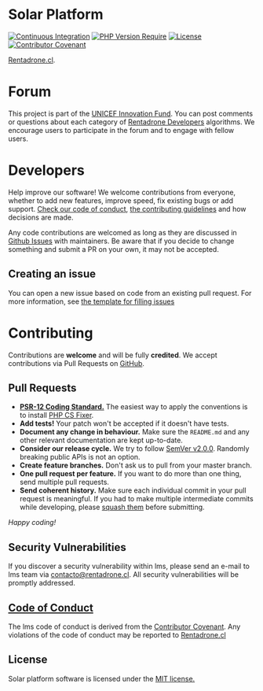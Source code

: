 # Solar Platform

[![Continuous Integration](https://github.com/RentadroneCL/AI-Solar-Platform/actions/workflows/continuous-integration.yml/badge.svg)](https://github.com/RentadroneCL/AI-Solar-Platform/actions/workflows/continuous-integration.yml)
[![PHP Version Require](https://img.shields.io/packagist/php-v/laravel/framework)](https://img.shields.io/packagist/php-v/laravel/framework)
[![License](https://poser.pugx.org/composer/spdx-licenses/license)](https://packagist.org/packages/composer/spdx-licenses)
[![Contributor Covenant](https://img.shields.io/badge/Contributor%20Covenant-v2.0%20adopted-ff69b4.svg)](CODE_OF_CONDUCT.md)

[Rentadrone.cl](https://rentadrone.cl).

# Forum

This project is part of the [UNICEF Innovation Fund](https://unicef-if.discourse.group/c/projects/rentadrone/10). You can post comments or questions about each category of [Rentadrone Developers](https://rentadrone.cl/developers/) algorithms. We encourage users to participate in the forum and to engage with fellow users.

# Developers

Help improve our software! We welcome contributions from everyone, whether to add new features, improve speed, fix existing bugs or add support. [Check our code of conduct](CODE_OF_CONDUCT.md), [the contributing guidelines](CONTRIBUTING.md) and how decisions are made.

Any code contributions are welcomed as long as they are discussed in [Github Issues](https://github.com/RentadroneCL/AI-Solar-Platform/issues) with maintainers. Be aware that if you decide to change something and submit a PR on your own, it may not be accepted.

## Creating an issue

You can open a new issue based on code from an existing pull request. For more information, see [the template for filling issues](https://github.com/RentadroneCL/AI-Solar-Platform/blob/master/.github/ISSUE_TEMPLATE/feature_request.md)

# Contributing

Contributions are **welcome** and will be fully **credited**. We accept contributions via Pull Requests on [GitHub](https://github.com/RentadroneCL/AI-Solar-Platform).

## Pull Requests

- **[PSR-12 Coding Standard.](https://www.php-fig.org/psr/psr-12)** The easiest way to apply the conventions is to install [PHP CS Fixer](https://github.com/FriendsOfPHP/PHP-CS-Fixer).
- **Add tests!** Your patch won't be accepted if it doesn't have tests.
- **Document any change in behaviour.** Make sure the `README.md` and any other relevant documentation are kept up-to-date.
- **Consider our release cycle.** We try to follow [SemVer v2.0.0](http://semver.org/). Randomly breaking public APIs is not an option.
- **Create feature branches.** Don't ask us to pull from your master branch.
- **One pull request per feature.** If you want to do more than one thing, send multiple pull requests.
- **Send coherent history.** Make sure each individual commit in your pull request is meaningful. If you had to make multiple intermediate commits while developing, please [squash them](http://www.git-scm.com/book/en/v2/Git-Tools-Rewriting-History#Changing-Multiple-Commit-Messages) before submitting.

*Happy coding!*

## Security Vulnerabilities

If you discover a security vulnerability within lms, please send an e-mail to lms team via [contacto@rentadrone.cl](mailto:contacto@rentadrone.cl). All security vulnerabilities will be promptly addressed.

## [Code of Conduct](https://github.com/RentadroneCL/AI-Solar-Platform/blob/master/CODE_OF_CONDUCT.md)

The lms code of conduct is derived from the [Contributor Covenant](https://www.contributor-covenant.org). Any violations of the code of conduct may be reported to [Rentadrone.cl](mailto:contacto@rentadrone.cl)

## License

Solar platform software is licensed under the [MIT license.](LICENSE.md)
